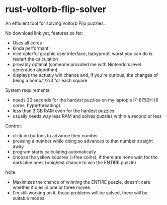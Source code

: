 # rust-voltorb-flip-solver
An efficient tool for solving Voltorb Flip puzzles.

No download link yet, features so far:  
<ul>
<li>Uses all cores</li>
<li>kinda performant</li>
<li>nice colorful graphic user interface, babyproof, worst you can do is restart the calculation</li>
<li>provably optimal (someone provided me with Nintendo's level generation algorithm)</li>
<li>displays the actualy win chance and, if you're curious, the changes of being a bomb/1/2/3 for each square</li>
</ul> 

System requirements:  
<ul>
<li>needs 30 seconds for the hardest puzzles on my laptop's i7-8750H (6 cores, hyperthreading) </li>
<li>less than 3 GB RAM even for the hardest puzzles</li>
<li>usually needs way less RAM and solves puzzles within a second or less </li>
</ul> 

Control:  
<ul>
<li>click on buttons to advance their number</li>
<li>pressing a number while doing so advances to that number straight away</li>
<li>program starts calculating automatically</li>
<li>choose the yellow squares (=free coins), if there are none wait for the dark blue ones (=highest chance to win the ENTIRE puzzle)</li>
</ul> 

Note:
<ul>
<li>Maximizes the chance of winning the ENTIRE puzzle, doesn't care whether it dies in one or three moves</li>
<li>I'm still working on it, those problems will be solved, there will be suitable modes</li>
</ul>
